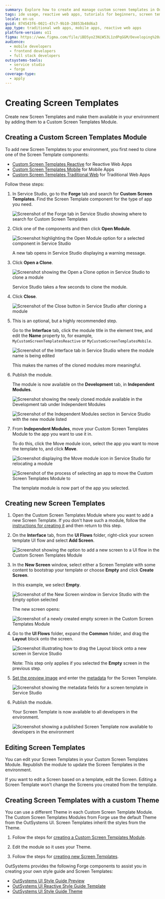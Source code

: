 ```yaml
---
summary: Explore how to create and manage custom screen templates in OutSystems 11 (O11) using the Service Studio environment.
tags: ide usage, reactive web apps, tutorials for beginners, screen template customization, outsystems development
locale: en-us
guid: 874543f6-0021-47c7-9b10-28853b48d6a3
app_type: traditional web apps, mobile apps, reactive web apps
platform-version: o11
figma: https://www.figma.com/file/iBD5yo23NiW53L1zdPqGGM/Developing%20an%20Application?node-id=186:47
audience:
  - mobile developers
  - frontend developers
  - full stack developers
outsystems-tools:
  - service studio
  - forge
coverage-type:
  - apply
---
```


# Creating Screen Templates

Create new Screen Templates and make them available in your environment by adding them to a Custom Screen Templates Module.

## Creating a Custom Screen Templates Module

To add new Screen Templates to your environment, you first need to clone one of the Screen Template components:

* [Custom Screen Templates Reactive](https://www.outsystems.com/forge/component-overview/7127/custom-screen-templates-reactive) for Reactive Web Apps
* [Custom Screen Templates Mobile](<https://www.outsystems.com/forge/component-overview/5060/custom-screen-templates-mobile>) for Mobile Apps
* [Custom Screen Templates Traditional Web](<https://www.outsystems.com/forge/component-overview/5089/custom-screen-templates-web>) for Traditional Web Apps

Follow these steps:

1. In Service Studio, go to the **Forge** tab and search for **Custom Screen Templates**. Find the Screen Template component for the type of app you need.

    ![Screenshot of the Forge tab in Service Studio showing where to search for Custom Screen Templates](images/forge-1-ss.png "Forge Tab in Service Studio")

1. Click one of the components and then click **Open Module**.

    ![Screenshot highlighting the Open Module option for a selected component in Service Studio](images/forge-2-ss.png "Open Module Option")

    A new tab opens in Service Studio displaying a warning message.

1. Click **Open a Clone**.

    ![Screenshot showing the Open a Clone option in Service Studio to clone a module](images/forge-3-ss.png "Open a Clone Option")

    Service Studio takes a few seconds to clone the module.

1. Click **Close**.

    ![Screenshot of the Close button in Service Studio after cloning a module](images/forge-4-ss.png "Close Button in Service Studio")

1. This is an optional, but a highly recommended step.

    Go to the **Interface** tab, click the module title in the element tree, and edit the **Name** property to, for example, `MyCustomScreenTemplatesReactive` or `MyCustomScreenTemplatesMobile`.

    ![Screenshot of the Interface tab in Service Studio where the module name is being edited](images/forge-5-ss.png "Editing Module Name")

    This makes the names of the cloned modules more meaningful.

1. Publish the module.

    The module is now available on the **Development** tab, in **Independent Modules**.

    ![Screenshot showing the newly cloned module available in the Development tab under Independent Modules](images/forge-6-ss.png "Module in Development Tab")

    ![Screenshot of the Independent Modules section in Service Studio with the new module listed](images/forge-7-ss.png "Independent Modules Section")

1. From **Independent Modules**, move your Custom Screen Templates Module to the app you want to use it in.

    To do this, click the Move module icon, select the app you want to move the template to, and click **Move**.

    ![Screenshot displaying the Move module icon in Service Studio for relocating a module](images/forge-8-ss.png "Move Module Icon")

    ![Screenshot of the process of selecting an app to move the Custom Screen Templates Module to](images/forge-9-ss.png "Selecting App for Module")

    The template module is now part of the app you selected.

## Creating new Screen Templates

1. Open the Custom Screen Templates Module where you want to add a new Screen Template. If you don't have such a module, follow the [instructions for creating it](<#creating-custom-screen-templates-module>) and then return to this step.

1. On the **Interface** tab, from the **UI Flows** folder, right-click your screen template UI flow and select **Add Screen**.

    ![Screenshot showing the option to add a new screen to a UI flow in the Custom Screen Templates Module](images/forge-10-ss.png "Adding New Screen")

1. In the **New Screen** window, select either a Screen Template with some content to bootstrap your template or choose **Empty** and click **Create Screen**.

    In this example, we select **Empty**.

    ![Screenshot of the New Screen window in Service Studio with the Empty option selected](images/forge-11-ss.png "New Screen Window")

    The new screen opens:

    ![Screenshot of a newly created empty screen in the Custom Screen Templates Module](images/forge-12-ss.png "Newly Created Screen")

1. Go to the **UI Flows** folder, expand the **Common** folder, and drag the **Layout** block onto the screen.

    ![Screenshot illustrating how to drag the Layout block onto a new screen in Service Studio](images/forge-13-ss.png "Dragging Layout Block")

    Note: This step only applies if you selected the **Empty** screen in the previous step.

1. [Set the preview image](<reference-metadata.md#preview-image>) and enter the [metadata](<reference-metadata.md>) for the Screen Template.

    ![Screenshot showing the metadata fields for a screen template in Service Studio](images/screen-template-metadata-ss.png "Screen Template Metadata")

1. Publish the module.

    Your Screen Template is now available to all developers in the environment.

    ![Screenshot showing a published Screen Template now available to developers in the environment](images/forge-14-ss.png "Published Screen Template")

## Editing Screen Templates

You can edit your Screen Templates in your Custom Screen Templates Module. Republish the module to update the Screen Templates in the environment.

If you want to edit a Screen based on a template, edit the Screen. Editing a Screen Template won't change the Screens you created from the template.

## Creating Screen Templates with a custom Theme

You can use a different Theme in each Custom Screen Template Module. The Custom Screen Templates Modules from Forge use the default Theme from the OutSystems UI. Screen Templates inherit the styles from the Theme.

1. Follow the steps for [creating a Custom Screen Templates Module](<#creating-custom-screen-templates-module>).

1. Edit the module so it uses your Theme.

1. Follow the steps for [creating new Screen Templates](<#creating-new-screen-templates>).

OutSystems provides the following Forge components to assist you in creating your own style guide and Screen Templates:

* [OutSystems UI Style Guide Preview](https://www.outsystems.com/forge/component-overview/7527/outsystems-ui-style-guide-preview)
* [OutSystems UI Reactive Style Guide Template](https://www.outsystems.com/forge/component-overview/7526/outsystems-ui-reactive-style-guide-template)
* [OutSystems UI Style Guide Theme](https://www.outsystems.com/forge/component-overview/8240/outsystems-ui-style-guide-theme)
